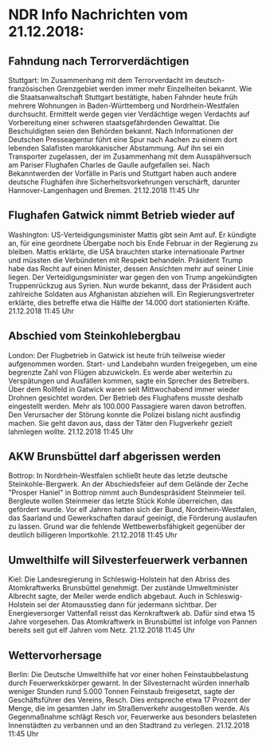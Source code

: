 # NDR Info Nachrichten vom 21.12.2018:


## Fahndung nach Terrorverdächtigen
Stuttgart: Im Zusammenhang mit dem Terrorverdacht im deutsch-französischen Grenzgebiet werden immer mehr Einzelheiten bekannt. Wie die Staatsanwaltschaft Stuttgart bestätigte, haben Fahnder heute früh mehrere Wohnungen in Baden-Württemberg und Nordrhein-Westfalen durchsucht. Ermittelt werde gegen vier Verdächtige wegen Verdachts auf Vorbereitung einer schweren staatsgefährdenden Gewalttat. Die Beschuldigten seien den Behörden bekannt. Nach Informationen der Deutschen Presseagentur führt eine Spur nach Aachen zu einem dort lebenden Salafisten marokkanischer Abstammung. Auf ihn sei ein Transporter zugelassen, der im Zusammenhang mit dem Ausspähversuch am Pariser Flughafen Charles de Gaulle aufgefallen sei. Nach Bekanntwerden der Vorfälle in Paris und Stuttgart haben auch andere deutsche Flughäfen ihre Sicherheitsvorkehrungen verschärft, darunter Hannover-Langenhagen und Bremen. 21.12.2018 11:45 Uhr 

## Flughafen Gatwick nimmt Betrieb wieder auf
Washington: US-Verteidigungsminister Mattis gibt sein Amt auf. Er kündigte an, für eine geordnete Übergabe noch bis Ende Februar in der Regierung zu bleiben. Mattis erklärte, die USA brauchten starke internationale Partner und müssten die Verbündeten mit Respekt behandeln. Präsident Trump habe das Recht auf einen Minister, dessen Ansichten mehr auf seiner Linie liegen. Der Verteidigungsminister war gegen den von Trump angekündigten Truppenrückzug aus Syrien. Nun wurde bekannt, dass der Präsident auch zahlreiche Soldaten aus Afghanistan abziehen will. Ein Regierungsvertreter erklärte, dies betreffe etwa die Hälfte der 14.000 dort stationierten Kräfte. 21.12.2018 11:45 Uhr 

## Abschied vom Steinkohlebergbau
London: Der Flugbetrieb in Gatwick ist heute früh teilweise wieder aufgenommen worden. Start- und Landebahn wurden freigegeben, um eine begrenzte Zahl von Flügen abzuwickeln. Es werde aber weiterhin zu Verspätungen und Ausfällen kommen, sagte ein Sprecher des Betreibers. Über dem Rollfeld in Gatwick waren seit Mittwochabend immer wieder Drohnen gesichtet worden. Der Betrieb des Flughafens musste deshalb eingestellt werden. Mehr als 100.000 Passagiere waren davon betroffen. Den Verursacher der Störung konnte die Polizei bislang nicht ausfindig machen. Sie geht davon aus, dass der Täter den Flugverkehr gezielt lahmlegen wollte. 21.12.2018 11:45 Uhr 

## AKW Brunsbüttel darf abgerissen werden
Bottrop: In Nordrhein-Westfalen schließt heute das letzte deutsche Steinkohle-Bergwerk. An der Abschiedsfeier auf dem Gelände der Zeche "Prosper Haniel" in Bottrop nimmt auch Bundespräsident Steinmeier teil. Bergleute wollen Steinmeier das letzte Stück Kohle überreichen, das gefördert wurde. Vor elf Jahren hatten sich der Bund, Nordrhein-Westfalen, das Saarland und Gewerkschaften darauf geeinigt, die Förderung auslaufen zu lassen. Grund war die fehlende Wettbewerbsfähigkeit gegenüber der deutlich billigeren Importkohle. 21.12.2018 11:45 Uhr 

## Umwelthilfe will Silvesterfeuerwerk verbannen
Kiel: Die Landesregierung in Schleswig-Holstein hat den Abriss des Atomkraftwerks Brunsbüttel genehmigt. Der zustände Umweltminister Albrecht sagte, der Meiler werde endlich abgebaut. Auch in Schleswig-Holstein sei der Atomausstieg dann für jedermann sichtbar. Der Energieversorger Vattenfall reisst das Kernkraftwerk ab. Dafür sind etwa 15 Jahre vorgesehen. Das Atomkraftwerk in Brunsbüttel ist infolge von Pannen bereits seit gut elf Jahren vom Netz. 21.12.2018 11:45 Uhr 

## Wettervorhersage
Berlin: Die Deutsche Umwelthilfe hat vor einer hohen Feinstaubbelastung durch Feuerwerkskörper gewarnt. In der Silvesternacht würden innerhalb weniger Stunden rund 5.000 Tonnen Feinstaub freigesetzt, sagte der Geschäftsführer des Vereins, Resch. Dies entspreche etwa 17 Prozent der Menge, die im gesamten Jahr im Straßenverkehr ausgestoßen werde. Als Gegenmaßnahme schlägt Resch vor, Feuerwerke aus besonders belasteten Innenstädten zu verbannen und an den Stadtrand zu verlegen. 21.12.2018 11:45 Uhr 
